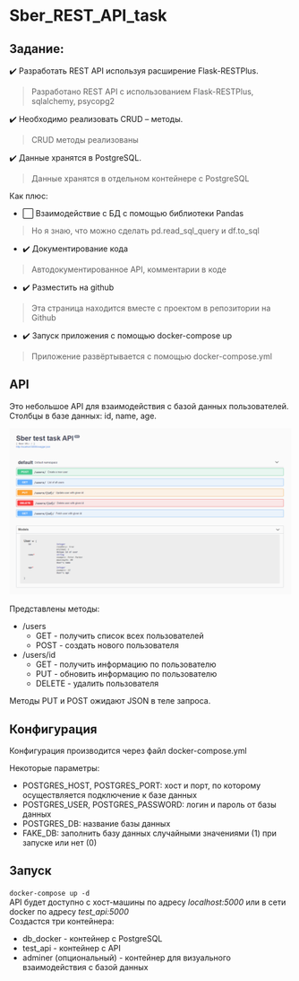 # Sber_REST_API_task
## Задание: 
✔️ Разработать REST API используя расширение Flask-RESTPlus.  
> Разработано REST API с использованием Flask-RESTPlus, sqlalchemy, psycopg2  

✔️ Необходимо реализовать CRUD – методы.  
> CRUD методы реализованы  

✔️ Данные хранятся в PostgreSQL.  
> Данные хранятся в отдельном контейнере с PostgreSQL  
 
Как плюс:
* ⬜ Взаимодействие с БД с помощью библиотеки Pandas
> Но я знаю, что можно сделать pd.read_sql_query и df.to_sql  

* ✔️ Документирование кода  
> Автодокументированное API, комментарии в коде

* ✔️ Разместить на github  
> Эта страница находится вместе с проектом в репозитории на Github  

* ✔️ Запуск приложения с помощью docker-compose up  
> Приложение развёртывается с помощью docker-compose.yml  

## API
Это небольшое API для взаимодействия с базой данных пользователей.  
Столбцы в базе данных: id, name, age.  

![swagger ui](https://github.com/wndenis/Sber_REST_API_task/raw/master/readme_media/swagger_ui.png)

Представлены методы:
* /users  
  * GET - получить список всех пользователей  
  * POST - создать нового пользователя  
* /users/id
  * GET - получить информацию по пользователю
  * PUT - обновить информацию по пользователю
  * DELETE - удалить пользователя

Методы PUT и POST ожидают JSON в теле запроса.

## Конфигурация
Конфигурация производится через файл docker-compose.yml
  
Некоторые параметры:  
* POSTGRES_HOST, POSTGRES_PORT: хост и порт, по которому осуществляется подключение к базе данных
* POSTGRES_USER, POSTGRES_PASSWORD: логин и пароль от базы данных
* POSTGRES_DB: название базы данных
* FAKE_DB: заполнить базу данных случайными значениями (1) при запуске или нет (0)

## Запуск
```docker-compose up -d ```  
API будет доступно с хост-машины по адресу _localhost:5000_ или в сети docker по адресу _test_api:5000_  
Создастся три контейнера:  
* db_docker - контейнер с PostgreSQL
* test_api - контейнер с API
* adminer (опциональный) - контейнер для визуального взаимодействия с базой данных
